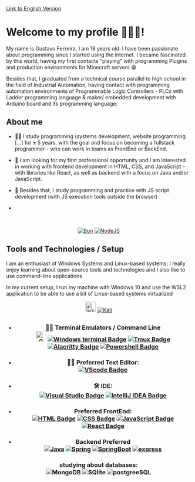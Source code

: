 [Link to English Version](english.md)

# Welcome to my profile 🤩👋🏼!

My name is Gustavo Ferreira, I am 18 years old. I have been passionate about programming since I started using the internet. I became fascinated by this world, having my first contacts "playing" with programming Plugins and production environments for Minecraft servers 😁

<p> Besides that, I graduated from a technical course parallel to high school in the field of Industrial Automation, having contact with programming automation environments of Programmable Logic Controllers - PLCs with Ladder programming language & maker/ embedded development with Arduino board and its programming language. </p>

## About me

- <p> 👨‍💻 I study programming (systems development, website programming [...] for ± 5 years, with the goal and focus on becoming a fullstack programmer - who can work in teams as FrontEnd or BackEnd. </p>
- <p> 🌟 I am looking for my first professional opportunity and I am interested in working with frontend development in HTML, CSS, and JavaScript - with libraries like React, as well as backend with a focus on Java and/or JavaScript.</p>
- <p>  🔧  Besides that, I study programming and practice with JS script development (with JS execution tools outside the browser) </p>
- 
 <br> <div align="center"> [![Bun](https://img.shields.io/badge/Bun-%23000000.svg?style=for-the-badge&logo=bun&logoColor=white)](https://bun.sh/docs) 	[![NodeJS](https://img.shields.io/badge/node.js-239120?style=for-the-badge&logo=node.js&logoColor=white)](https://nodejs.org/docs/latest/api/)
</div>

## Tools and Technologies / Setup
<p> I am an enthusiast of Windows Systems and Linux-based systems; I really enjoy learning about open-source tools and technologies and I also like to use command-line applications</p> 

In my current setup, I run my machine with Windows 10 and use the WSL2 application to be able to use a bit of Linux-based systems virtualized

<div align="center">

[<img src="https://encrypted-tbn0.gstatic.com/images?q=tbn:ANd9GcR5qj9FokXSecxSBg19mycWnfEpZTvC1ykdvw1IHA301uTFihpNmQwv0TP0tSLl1ZRTh38&usqp=CAU" alt="WSL2 Badge" height="28"/>](https://docs.microsoft.com/pt-br/windows/wsl/) [![Kali](https://img.shields.io/badge/Kali_Linux-557C94?style=for-the-badge&logo=kali-linux&logoColor=white)](https://www.kali.org/docs/)

##
- ### <div align="center"> 👨‍💻 Terminal Emulators / Command Line <br> [<img src="https://raw.githubusercontent.com/cmderdev/cmder/master/icons/cmder.ico" alt="CMDER Badge" width="28"/>](https://cmder.app/) [![Windows terminal Badge](https://img.shields.io/badge/windows%20terminal-4D4D4D?style=for-the-badge&logo=windows%20terminal&logoColor=white)](https://docs.microsoft.com/en-us/windows/terminal/get-started) [![Tmux Badge](https://img.shields.io/badge/tmux-1BB91F?style=for-the-badge&logo=tmux&logoColor=white)](https://github.com/tmux/tmux) [![Alacritty Badge](https://img.shields.io/badge/alacritty-F46D01?style=for-the-badge&logo=alacritty&logoColor=white)](https://github.com/alacritty/alacritty) [![Powershell Badge](https://img.shields.io/badge/powershell-000000?style=for-the-badge&logo=powershell&logoColor=white)](https://docs.microsoft.com/pt-br/powershell/scripting/overview?view=powershell-7.1)

- ### <div align="center"> 👨‍💻 Preferred Text Editor: <br> [![VScode Badge](https://img.shields.io/badge/VSCode-007ACC?style=for-the-badge&logo=visual-studio-code&logoColor=white)](https://code.visualstudio.com/docs)

- ###  <div align="center"> 🛠️ IDE:<br>  [![Visual Studio Badge](https://img.shields.io/badge/Visual%20Studio-5C2D91?style=for-the-badge&logo=visual-studio&logoColor=white)](https://learn.microsoft.com/pt-br/visualstudio/?view=vs-2022) [![IntelliJ IDEA Badge](https://img.shields.io/badge/IntelliJ%20IDEA-000000?style=for-the-badge&logo=intellij-idea&logoColor=white)](https://www.jetbrains.com/idea/download/)

- ### <div align="center"> Preferred FrontEnd: <br>[![HTML Badge](https://img.shields.io/badge/HTML-ff8000?style=for-the-badge&logo=html5&logoColor=white)](https://www.w3.org/html/) [![CSS Badge](https://img.shields.io/badge/CSS-1572B6?style=for-the-badge&logo=css3&logoColor=white)](https://www.w3.org/Style/CSS/) [![JavaScript Badge](https://img.shields.io/badge/JavaScript-F7DF1E?style=for-the-badge&logo=javascript&logoColor=black)](https://www.javascript.com/) [![React Badge](https://img.shields.io/badge/React-20232A?style=for-the-badge&logo=react&logoColor=61DAFB)](https://nextjs.org/)



- ###  Backend Preferred<br> [![Java](https://img.shields.io/badge/java-%23ED8B00.svg?style=for-the-badge&logo=openjdk&logoColor=white)](https://docs.oracle.com/en/java/) [![Spring](https://img.shields.io/badge/Spring-6DB33F?style=for-the-badge&logo=spring&logoColor=white)](https://docs.spring.io/spring-framework/reference/index.html) [![SpringBoot](https://img.shields.io/badge/Spring_Boot-F2F4F9?style=for-the-badge&logo=spring-boot)](https://spring.io/projects/spring-boot#learn) [![express](	https://img.shields.io/badge/Express%20js-000000?style=for-the-badge&logo=express&logoColor=white)](https://expressjs.com/en/starter/installing.html)
### studying about databases: <br>![MongoDB](https://img.shields.io/badge/MongoDB-4EA94B?style=for-the-badge&logo=mongodb&logoColor=white) ![SQlite](https://img.shields.io/badge/Sqlite-003B57?style=for-the-badge&logo=sqlite&logoColor=white) ![postgreeSQL](https://img.shields.io/badge/PostgreSQL-316192?style=for-the-badge&logo=postgresql&logoColor=white)

